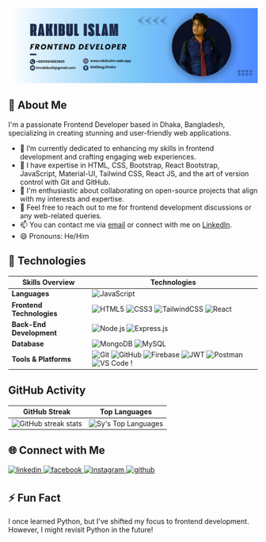   <img alt="html5" src="./assets/banner3.png" />

<!-- [![SVG Banners](https://svg-banners.vercel.app/api?type=origin&text1=Hello_I_am_Rakibul🤠&width=800&height=350)](https://github.com/rjspyk5) -->

## 🚀 About Me

I'm a passionate Frontend Developer based in Dhaka, Bangladesh, specializing in creating stunning and user-friendly web applications.

- 🔭 I’m currently dedicated to enhancing my skills in frontend development and crafting engaging web experiences.
- 🌱 I have expertise in HTML, CSS, Bootstrap, React Bootstrap, JavaScript, Material-UI, Tailwind CSS, React JS, and the art of version control with Git and GitHub.
- 👯 I'm enthusiastic about collaborating on open-source projects that align with my interests and expertise.
- 💬 Feel free to reach out to me for frontend development discussions or any web-related queries.
- 📫 You can contact me via [email](mailto:rjspyk5@gmail.com) or connect with me on [LinkedIn](https://www.linkedin.com/in/rakibulweb).
- 😄 Pronouns: He/Him

## 🔧 Technologies

| Skills Overview           | Technologies                                                                                                                                                                                                                                                                                                                                                                                                                                                                                             |
| ------------------------- | -------------------------------------------------------------------------------------------------------------------------------------------------------------------------------------------------------------------------------------------------------------------------------------------------------------------------------------------------------------------------------------------------------------------------------------------------------------------------------------------------------- |
| **Languages**             | ![JavaScript](https://img.shields.io/badge/-JavaScript-333333?style=flat&logo=javascript)                                                                                                                                                                                                                                                                                                                                                                                                                |
| **Frontend Technologies** | ![HTML5](https://img.shields.io/badge/-HTML5-333333?style=flat&logo=html5) ![CSS3](https://img.shields.io/badge/-CSS3-333333?style=flat&logo=css3) ![TailwindCSS](https://img.shields.io/badge/TailwindCSS-333333?style=flat&logo=tailwindcss) ![React](https://img.shields.io/badge/-React-333333?style=flat&logo=react)                                                                                                                                                                                |
| **Back-End Development**  | ![Node.js](https://img.shields.io/badge/-Node.js-333333?style=flat&logo=node.js) ![Express.js](https://img.shields.io/badge/-Express.js-333333?style=flat&logo=express)                                                                                                                                                                                                                                                                                                                                  |
| **Database**              | ![MongoDB](https://img.shields.io/badge/-MongoDB-333333?style=flat&logo=mongodb) ![MySQL](https://img.shields.io/badge/-MySQL-333333?style=flat&logo=mysql)                                                                                                                                                                                                                                                                                                                                              |
| **Tools & Platforms**     | ![Git](https://img.shields.io/badge/-Git-333333?style=flat&logo=git) ![GitHub](https://img.shields.io/badge/-GitHub-333333?style=flat&logo=github) ![Firebase](https://img.shields.io/badge/-Firebase-333333?style=flat&logo=firebase) ![JWT](https://img.shields.io/badge/-JWT-333333?style=flat&logo=json-web-tokens) ![Postman](https://img.shields.io/badge/-Postman-333333?style=flat&logo=postman) ![VS Code](https://img.shields.io/badge/-VS%20Code-333333?style=flat&logo=visual-studio-code) ! |

## GitHub Activity

| GitHub Streak                                                                                                                                                      | Top Languages                                                                                                                                                                                                                         |
| ------------------------------------------------------------------------------------------------------------------------------------------------------------------ | ------------------------------------------------------------------------------------------------------------------------------------------------------------------------------------------------------------------------------------- |
| ![GitHub streak stats](https://streak-stats.demolab.com/?user=rjspyk5&theme=dark&ring=4CAF50&fire=4CAF50&currStreakLabel=4CAF50&sideNums=9f9f9f&sideLabels=9f9f9f) | ![Sy's Top Languages](https://github-readme-stats.vercel.app/api/top-langs/?username=rjspyk5&show_icons=true&title_color=f6c32c&icon_color=4CAF50&text_color=9f9f9f&bg_color=151515&count_private=true&layout=compact&langs_count=10) |

## 🌐 Connect with Me

<div align="">
<a href="https://linkedin.com/in/rakibulweb" target="_blank">
<img src=https://img.shields.io/badge/linkedin-%231E77B5.svg?&style=for-the-badge&logo=linkedin&logoColor=white alt=linkedin style="margin-bottom: 5px;" />
</a>
<a href="https://www.facebook.com/rjspyk2" target="_blank">
<img src=https://img.shields.io/badge/facebook-%232E87FB.svg?&style=for-the-badge&logo=facebook&logoColor=white alt=facebook style="margin-bottom: 5px;" />
</a>
<a href="https://instagram.com/rakibul_the_show" target="_blank">
<img src=https://img.shields.io/badge/instagram-%23000000.svg?&style=for-the-badge&logo=instagram&logoColor=white alt=instagram style="margin-bottom: 5px;" />
</a>  
<a href="https://github.com/rjspyk5" target="_blank">
<img src=https://img.shields.io/badge/github-%2324292e.svg?&style=for-the-badge&logo=github&logoColor=white alt=github style="margin-bottom: 5px;" />
</a>
</div>

## ⚡ Fun Fact

I once learned Python, but I've shifted my focus to frontend development. However, I might revisit Python in the future!
